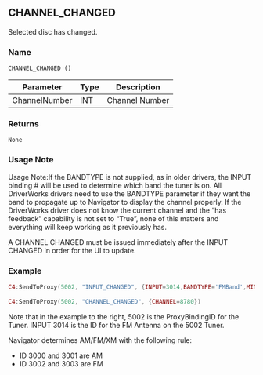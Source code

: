 ## CHANNEL\_CHANGED

Selected disc has changed.


### Name

`CHANNEL_CHANGED ()`


| Parameter     | Type | Description    |
| ------------- | ---- | -------------- |
| ChannelNumber | INT  | Channel Number |


### Returns

`None`

### Usage Note

Usage Note:If the BANDTYPE is not supplied, as in older drivers, the INPUT binding # will be used to determine which band the tuner is on. All DriverWorks drivers need to use the BANDTYPE parameter if they want the band to propagate up to Navigator to display the channel properly. If the DriverWorks driver does not know the current channel and the “has feedback” capability is not set to “True”, none of this matters and everything will keep working as it previously has.

A CHANNEL CHANGED must be issued immediately after the INPUT CHANGED in order for the UI to update. 

### Example

```lua
C4:SendToProxy(5002, "INPUT_CHANGED", {INPUT=3014,BANDTYPE='FMBand',MINCHANNEL=8750,MAXCHANNEL=10450,CHANNELSPACING=10})
 
C4:SendToProxy(5002, "CHANNEL_CHANGED", {CHANNEL=8780})
```

Note that in the example to the right, 5002 is the ProxyBindingID for the Tuner. INPUT 3014 is the ID for the FM Antenna on the 5002 Tuner.

Navigator determines AM/FM/XM with the following rule:

- ID 3000 and 3001 are AM
- ID 3002 and 3003 are FM